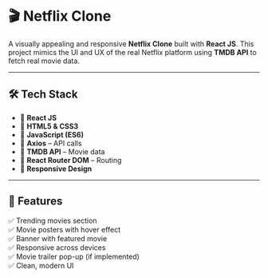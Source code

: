 # 🎬 Netflix Clone

A visually appealing and responsive **Netflix Clone** built with **React JS**. This project mimics the UI and UX of the real Netflix platform using **TMDB API** to fetch real movie data.

---

## 🛠️ Tech Stack

- 🔹 **React JS**
- 🔹 **HTML5 & CSS3**
- 🔹 **JavaScript (ES6)**
- 🔹 **Axios** – API calls
- 🔹 **TMDB API** – Movie data
- 🔹 **React Router DOM** – Routing
- 🔹 **Responsive Design**

---

## 🔑 Features

✅ Trending movies section  
✅ Movie posters with hover effect  
✅ Banner with featured movie  
✅ Responsive across devices  
✅ Movie trailer pop-up (if implemented)  
✅ Clean, modern UI
